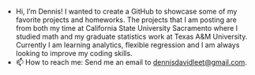 - Hi, I’m Dennis! I wanted to create a GitHub to showcase some of my favorite projects and homeworks. The projects that I am posting are from both my time at California State University Sacramento where I studied math and my graduate statistics work at Texas A&M University. Currently I am learning analytics, flexible regression and I am always looking to improve my coding skills. 
- 📫 How to reach me: Send me an email to dennisdavidleet@gmail.com.



<!---
d0leet01/d0leet01 is a ✨ special ✨ repository because its `README.md` (this file) appears on your GitHub profile.
You can click the Preview link to take a look at your changes.
--->
